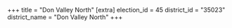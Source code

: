 +++
title = "Don Valley North"
[extra]
election_id = 45
district_id = "35023"
district_name = "Don Valley North"
+++
